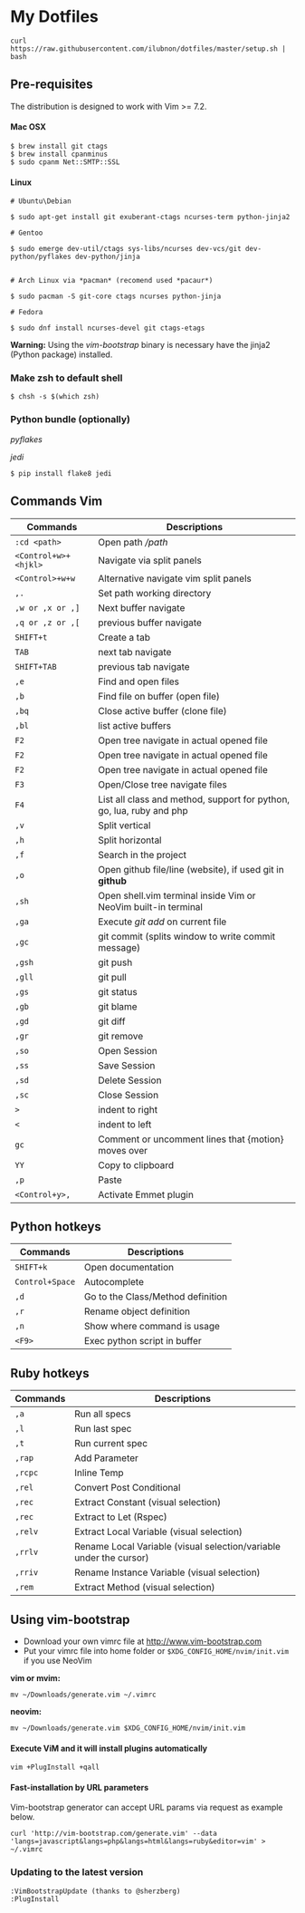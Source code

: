My Dotfiles
===================


	curl https://raw.githubusercontent.com/ilubnon/dotfiles/master/setup.sh | bash


## Pre-requisites

The distribution is designed to work with Vim >= 7.2.

#### Mac OSX

	$ brew install git ctags
	$ brew install cpanminus
	$ sudo cpanm Net::SMTP::SSL



#### Linux


  	# Ubuntu\Debian

	$ sudo apt-get install git exuberant-ctags ncurses-term python-jinja2

	# Gentoo

	$ sudo emerge dev-util/ctags sys-libs/ncurses dev-vcs/git dev-python/pyflakes dev-python/jinja


	# Arch Linux via *pacman* (recomend used *pacaur*)

	$ sudo pacman -S git-core ctags ncurses python-jinja

	# Fedora

	$ sudo dnf install ncurses-devel git ctags-etags


**Warning:** Using the *vim-bootstrap* binary is necessary have the jinja2 (Python package) installed.

### Make zsh to default shell


    $ chsh -s $(which zsh)


### Python bundle (optionally)

*pyflakes*

*jedi*

	$ pip install flake8 jedi

## Commands Vim

Commands | Descriptions
--- | ---
`:cd <path>` | Open path */path*
`<Control+w>+<hjkl>` | Navigate via split panels
`<Control>+w+w` | Alternative navigate vim split panels
`,.` | Set path working directory
`,w or ,x or ,]` | Next buffer navigate
`,q or ,z or ,[` | previous buffer navigate
`SHIFT+t` | Create a tab
`TAB` | next tab navigate
`SHIFT+TAB` | previous tab navigate
`,e` | Find and open files
`,b` | Find file on buffer (open file)
`,bq` | Close active buffer (clone file)
`,bl` | list active buffers
`F2`  | Open tree navigate in actual opened file
`F2`  | Open tree navigate in actual opened file
`F2`  | Open tree navigate in actual opened file
`F3`  | Open/Close tree navigate files
`F4` | List all class and method, support for python, go, lua, ruby and php
`,v` | Split vertical
`,h` | Split horizontal
`,f` | Search in the project
`,o` | Open github file/line (website), if used git in **github**
`,sh` | Open shell.vim terminal inside Vim or NeoVim built-in terminal
`,ga` | Execute *git add* on current file
`,gc` | git commit (splits window to write commit message)
`,gsh` | git push
`,gll` | git pull
`,gs` | git status
`,gb` | git blame
`,gd` | git diff
`,gr` | git remove
`,so` | Open Session
`,ss` | Save Session
`,sd` | Delete Session
`,sc` | Close Session
`>` | indent to right
`<` | indent to left
`gc` | Comment or uncomment lines that {motion} moves over
`YY` | Copy to clipboard
`,p` | Paste
`<Control+y>,` | Activate Emmet plugin

## Python hotkeys

Commands | Descriptions
--- | ---
`SHIFT+k` | Open documentation
`Control+Space` | Autocomplete
`,d` | Go to the Class/Method definition
`,r` | Rename object definition
`,n` | Show where command is usage
`<F9>` | Exec python script in buffer

## Ruby hotkeys

Commands | Descriptions
------- | -------
`,a`        | Run all specs
`,l`        | Run last spec
`,t`        | Run current spec
`,rap`        | Add Parameter
`,rcpc`     | Inline Temp
`,rel`        | Convert Post Conditional
`,rec`        | Extract Constant          (visual selection)
`,rec`       | Extract to Let (Rspec)
`,relv`     | Extract Local Variable    (visual selection)
`,rrlv`     | Rename Local Variable     (visual selection/variable under the cursor)
`,rriv`     | Rename Instance Variable  (visual selection)
`,rem`      | Extract Method            (visual selection)

## Using vim-bootstrap

* Download your own vimrc file at http://www.vim-bootstrap.com
* Put your vimrc file into home folder or `$XDG_CONFIG_HOME/nvim/init.vim` if you use NeoVim

**vim or mvim:**

	mv ~/Downloads/generate.vim ~/.vimrc

**neovim:**

	mv ~/Downloads/generate.vim $XDG_CONFIG_HOME/nvim/init.vim

#### Execute ViM and it will install plugins automatically

	vim +PlugInstall +qall

#### Fast-installation by URL parameters

Vim-bootstrap generator can accept URL params via request as example below.

    curl 'http://vim-bootstrap.com/generate.vim' --data 'langs=javascript&langs=php&langs=html&langs=ruby&editor=vim' > ~/.vimrc


### Updating to the latest version

    :VimBootstrapUpdate (thanks to @sherzberg)
    :PlugInstall
